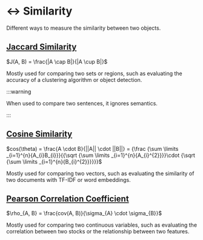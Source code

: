 # ↔️ Similarity

Different ways to measure the similarity between two objects.

## [Jaccard Similarity](https://en.wikipedia.org/wiki/Jaccard_index)

$J(A, B) = \frac{|A \cap B|}{|A \cup B|}$

Mostly used for comparing two sets or regions, such as evaluating the accuracy of a clustering algorithm or object detection.

:::warning

When used to compare two sentences, it ignores semantics.

:::

## [Cosine Similarity](https://en.wikipedia.org/wiki/Cosine_similarity)

$cos(\theta) = \frac{A \cdot B}{||A|| \cdot ||B||} = {\frac {\sum \limits _{i=1}^{n}{A_{i}B_{i}}}{{\sqrt {\sum \limits _{i=1}^{n}{A_{i}^{2}}}}\cdot {\sqrt {\sum \limits _{i=1}^{n}{B_{i}^{2}}}}}}$

Mostly used for comparing two vectors, such as evaluating the similarity of two documents with TF-IDF or word embeddings.

## [Pearson Correlation Coefficient](https://en.wikipedia.org/wiki/Pearson_correlation_coefficient)

$\rho_{A, B} = \frac{cov(A, B)}{\sigma_{A} \cdot \sigma_{B}}$

Mostly used for comparing two continuous variables, such as evaluating the correlation between two stocks or the relationship between two features.
